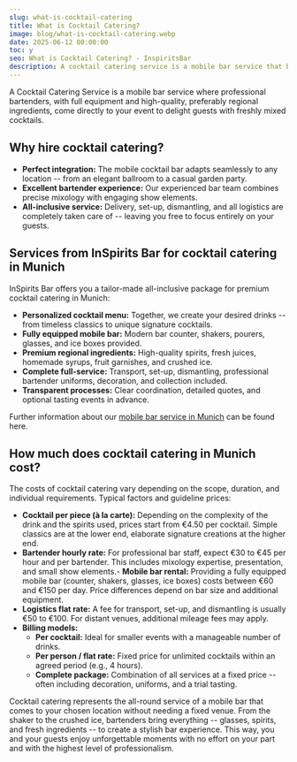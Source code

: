 ```yaml
---
slug: what-is-cocktail-catering
title: What is Cocktail Catering?
image: blog/what-is-cocktail-catering.webp
date: 2025-06-12 00:00:00
toc: y
seo: What is Cocktail Catering? - InspiritsBar
description: A cocktail catering service is a mobile bar service that brings professional bartenders, full equipment, and regional ingredients directly to your event...
---
```

A Cocktail Catering Service is a mobile bar service where professional bartenders, with full equipment and high-quality, preferably regional ingredients, come directly to your event to delight guests with freshly mixed cocktails.

## Why hire cocktail catering?

- **Perfect integration:** The mobile cocktail bar adapts seamlessly to any location -- from an elegant ballroom to a casual garden party.
- **Excellent bartender experience:** Our experienced bar team combines precise mixology with engaging show elements.
- **All-inclusive service:** Delivery, set-up, dismantling, and all logistics are completely taken care of -- leaving you free to focus entirely on your guests.

## Services from InSpirits Bar for cocktail catering in Munich

InSpirits Bar offers you a tailor-made all-inclusive package for premium cocktail catering in Munich:

- **Personalized cocktail menu:** Together, we create your desired drinks -- from timeless classics to unique signature cocktails.
- **Fully equipped mobile bar:** Modern bar counter, shakers, pourers, glasses, and ice boxes provided.
- **Premium regional ingredients:** High-quality spirits, fresh juices, homemade syrups, fruit garnishes, and crushed ice.
- **Complete full-service:** Transport, set-up, dismantling, professional bartender uniforms, decoration, and collection included.
- **Transparent processes:** Clear coordination, detailed quotes, and optional tasting events in advance.

Further information about our [mobile bar service in Munich](/en/service/mobile-bar-munich/) can be found here.

## How much does cocktail catering in Munich cost?

The costs of cocktail catering vary depending on the scope, duration, and individual requirements. Typical factors and guideline prices:

- **Cocktail per piece (à la carte):** Depending on the complexity of the drink and the spirits used, prices start from €4.50 per cocktail. Simple classics are at the lower end, elaborate signature creations at the higher end.
- **Bartender hourly rate:** For professional bar staff, expect €30 to €45 per hour and per bartender. This includes mixology expertise, presentation, and small show elements.- **Mobile bar rental:** Providing a fully equipped mobile bar (counter, shakers, glasses, ice boxes) costs between €60 and €150 per day. Price differences depend on bar size and additional equipment.
- **Logistics flat rate:** A fee for transport, set-up, and dismantling is usually €50 to €100. For distant venues, additional mileage fees may apply.
- **Billing models:**
  - **Per cocktail:** Ideal for smaller events with a manageable number of drinks.
  - **Per person / flat rate:** Fixed price for unlimited cocktails within an agreed period (e.g., 4 hours).
  - **Complete package:** Combination of all services at a fixed price -- often including decoration, uniforms, and a trial tasting.

Cocktail catering represents the all-round service of a mobile bar that comes to your chosen location without needing a fixed venue. From the shaker to the crushed ice, bartenders bring everything -- glasses, spirits, and fresh ingredients -- to create a stylish bar experience. This way, you and your guests enjoy unforgettable moments with no effort on your part and with the highest level of professionalism.
